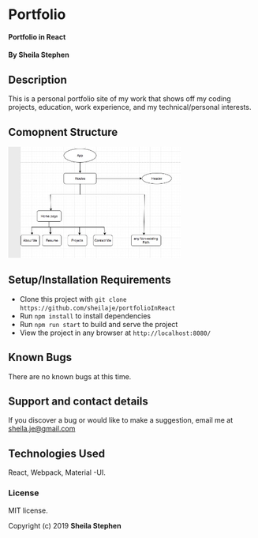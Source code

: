 # Portfolio

#### Portfolio in React

#### By Sheila Stephen

## Description

This is a personal portfolio site of my work that shows off my coding projects, education, work experience, and my technical/personal interests.

## Comopnent Structure

<img src="src/components/assets/images/Component-structure.jpeg" width="350" title="Component Structure">

## Setup/Installation Requirements

* Clone this project with `git clone https://github.com/sheilaje/portfolioInReact`
* Run `npm install` to install dependencies
* Run `npm run start` to build and serve the project
* View the project in any browser at `http://localhost:8080/`

## Known Bugs

There are no known bugs at this time.

## Support and contact details

If you discover a bug or would like to make a suggestion, email me at sheila.je@gmail.com

## Technologies Used

React, Webpack, Material -UI.

### License

MIT license.

Copyright (c) 2019 **Sheila Stephen**